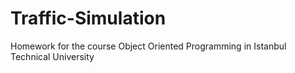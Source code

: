 # Traffic-Simulation
Homework for the course Object Oriented Programming in Istanbul Technical University

